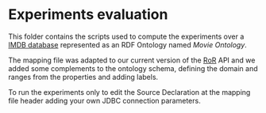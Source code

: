 # Experiments evaluation

This folder contains the scripts used to compute the experiments over a [IMDB database](https://sites.google.com/site/ontopiswc13/home/imdb-mo) represented as an RDF Ontology named *Movie Ontology*.

The mapping file was adapted to our current version of the [RoR](https://github.com/InsightLab/rdf-over-rdbms) API and we added some complements to the ontology schema, defining the domain and ranges from the properties and adding labels.

To run the experiments only to edit the Source Declaration at the mapping file header adding your own JDBC connection parameters.
